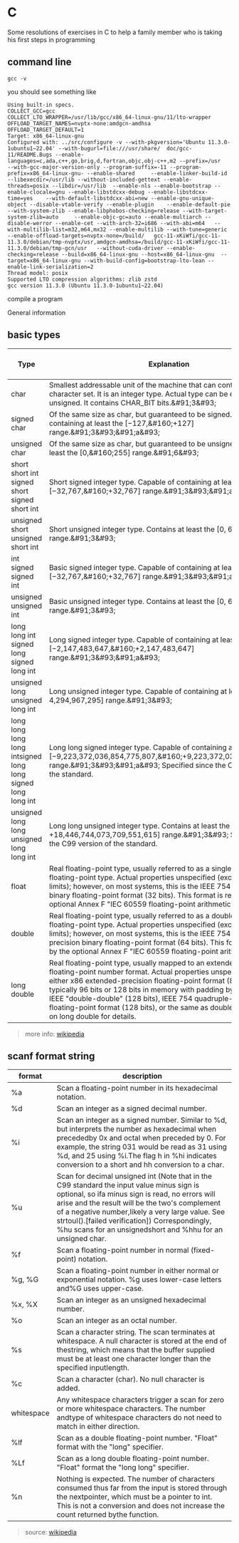 # C

Some resolutions of exercises in C to help a family member who is taking his first steps in programming

## command line

    gcc -v 

you should see something like

    Using built-in specs.
    COLLECT_GCC=gcc
    COLLECT_LTO_WRAPPER=/usr/lib/gcc/x86_64-linux-gnu/11/lto-wrapper
    OFFLOAD_TARGET_NAMES=nvptx-none:amdgcn-amdhsa
    OFFLOAD_TARGET_DEFAULT=1
    Target: x86_64-linux-gnu
    Configured with: ../src/configure -v --with-pkgversion='Ubuntu 11.3.0-1ubuntu1~22.04' --with-bugurl=file:///usr/share/  doc/gcc-11/README.Bugs --enable-languages=c,ada,c++,go,brig,d,fortran,objc,obj-c++,m2 --prefix=/usr   --with-gcc-major-version-only --program-suffix=-11 --program-prefix=x86_64-linux-gnu- --enable-shared     --enable-linker-build-id --libexecdir=/usr/lib --without-included-gettext --enable-threads=posix --libdir=/usr/lib  --enable-nls --enable-bootstrap --enable-clocale=gnu --enable-libstdcxx-debug --enable-libstdcxx-time=yes    --with-default-libstdcxx-abi=new --enable-gnu-unique-object --disable-vtable-verify --enable-plugin    --enable-default-pie --with-system-zlib --enable-libphobos-checking=release --with-target-system-zlib=auto     --enable-objc-gc=auto --enable-multiarch --disable-werror --enable-cet --with-arch-32=i686 --with-abi=m64   --with-multilib-list=m32,m64,mx32 --enable-multilib --with-tune=generic --enable-offload-targets=nvptx-none=/build/   gcc-11-xKiWfi/gcc-11-11.3.0/debian/tmp-nvptx/usr,amdgcn-amdhsa=/build/gcc-11-xKiWfi/gcc-11-11.3.0/debian/tmp-gcn/usr   --without-cuda-driver --enable-checking=release --build=x86_64-linux-gnu --host=x86_64-linux-gnu  --target=x86_64-linux-gnu --with-build-config=bootstrap-lto-lean --enable-link-serialization=2
    Thread model: posix
    Supported LTO compression algorithms: zlib zstd
    gcc version 11.3.0 (Ubuntu 11.3.0-1ubuntu1~22.04) 

compile a program

General information

## basic types

| Type | Explanation| Minimum size \(bits\)| Format specifier| Range| Suffix for decimal constants |
| ---|---|---|---|---|---|
| char | Smallest addressable unit of the machine that can contain basic character set\. It is an integer type\. Actual type can be either signed or unsigned\. It contains CHAR\_BIT bits\.&\#91;3&\#93; | 8 | %c | CHAR\_MIN / CHAR\_MAX | n/a | 
| signed char | Of the same size as char, but guaranteed to be signed\. Capable of containing at least the \[−127,&\#160;\+127\] range\.&\#91;3&\#93;&\#91;a&\#93; | 8 | %c \(or %hhi for numerical output\) | SCHAR\_MIN / SCHAR\_MAX&\#91;5&\#93; | n/a
| unsigned char | Of the same size as char, but guaranteed to be unsigned\. Contains at least the \[0,&\#160;255\] range\.&\#91;6&\#93; | 8 | %c \(or %hhu for numerical output\) | 0 / UCHAR\_MAX | n/a
| short short int signed short signed short int | Short signed integer type\. Capable of containing at least the \[−32,767,&\#160;\+32,767\] range\.&\#91;3&\#93;&\#91;a&\#93; | 16 | %hi or %hd | SHRT\_MIN / SHRT\_MAX | n/a
| unsigned short unsigned short int | Short unsigned integer type\. Contains at least the \[0, 65,535\] range\.&\#91;3&\#93; | 16 | %hu | 0 / USHRT\_MAX | n/a
| int signed signed int | Basic signed integer type\. Capable of containing at least the \[−32,767,&\#160;\+32,767\] range\.&\#91;3&\#93;&\#91;a&\#93; | 16 | %i or %d | INT\_MIN / INT\_MAX | none
| unsigned unsigned int | Basic unsigned integer type\. Contains at least the \[0, 65,535\] range\.&\#91;3&\#93; | 16 | %u | 0 / UINT\_MAX | u or U
| long long int signed long signed long int | Long signed integer type\. Capable of containing at least the \[−2,147,483,647,&\#160;\+2,147,483,647\] range\.&\#91;3&\#93;&\#91;a&\#93; | 32 | %li or %ld | LONG\_MIN / LONG\_MAX | l or L&\#91;7&\#93;
| unsigned long unsigned long int | Long unsigned integer type\. Capable of containing at least the \[0, 4,294,967,295\] range\.&\#91;3&\#93; | 32 | %lu | 0 / ULONG\_MAX | both u or U and l or L
| long long long long intsigned long long signed long long int | Long long signed integer type\. Capable of containing at least the \[−9,223,372,036,854,775,807,&\#160;\+9,223,372,036,854,775,807\] range\.&\#91;3&\#93;&\#91;a&\#93; Specified since the C99 version of the standard\. | 64 | %lli or %lld | LLONG\_MIN / LLONG\_MAX | ll or LL
| unsigned long long unsigned long long int | Long long unsigned integer type\. Contains at least the \[0, \+18,446,744,073,709,551,615\] range\.&\#91;3&\#93; Specified since the C99 version of the standard\. | 64 | %llu | 0 / ULLONG\_MAX | both u or U and ll or LL
| float | Real floating\-point type, usually referred to as a single\-precision floating\-point type\. Actual properties unspecified \(except minimum limits\); however, on most systems, this is the IEEE 754 single\-precision binary floating\-point format \(32 bits\)\. This format is required by the optional Annex F "IEC 60559 floating\-point arithmetic"\. | | Converting from text:&\#91;b&\#93;%f %F%g %G%e %E%a %A | | f or F
| double | Real floating\-point type, usually referred to as a double\-precision floating\-point type\. Actual properties unspecified \(except minimum limits\); however, on most systems, this is the IEEE 754 double\-precision binary floating\-point format \(64 bits\)\. This format is required by the optional Annex F "IEC 60559 floating\-point arithmetic"\ | | %lf %lF%lg %lG%le %lE%la %lA&\#91;c&\#93; | |
| long double | Real floating\-point type, usually mapped to an extended precision floating\-point number format\. Actual properties unspecified\. It can be either x86 extended\-precision floating\-point format \(80 bits, but typically 96 bits or 128 bits in memory with padding bytes\), the non\-IEEE "double\-double" \(128 bits\), IEEE 754 quadruple\-precision floating\-point format \(128 bits\), or the same as double\. See the article on long double for details\. | | %Lf %LF%Lg %LG%Le %LE%La %LA&\#91;c&\#93; | l or L
 
> more info: [wikipedia](https://en.wikipedia.org/wiki/C_data_types)
                        
## scanf format string

| format | description |
| -- | -- |
| %a | Scan a floating-point number in its hexadecimal notation. |
| %d | Scan an integer as a signed decimal number. |
| %i | Scan an integer as a signed number. Similar to %d, but interprets the number as hexadecimal when precededby 0x and octal when preceded by 0. For example, the string 031 would be read as 31 using %d, and 25 using %i.The flag h in %hi indicates conversion to a short and hh conversion to a char. |
| %u | Scan for decimal unsigned int (Note that in the C99 standard the input value minus sign is optional, so ifa minus sign is read, no errors will arise and the result will be the two's complement of a negative number,likely a very large value. See strtoul().[failed verification]) Correspondingly, %hu scans for an unsignedshort and %hhu for an unsigned char. |
| %f | Scan a floating-point number in normal (fixed-point) notation. |
| %g, %G | Scan a floating-point number in either normal or exponential notation. %g uses lower-case letters and%G uses upper-case. |
| %x, %X | Scan an integer as an unsigned hexadecimal number. |
| %o | Scan an integer as an octal number. |
| %s | Scan a character string. The scan terminates at whitespace. A null character is stored at the end of thestring, which means that the buffer supplied must be at least one character longer than the specified inputlength. |
| %c | Scan a character (char). No null character is added. |
| whitespace | Any whitespace characters trigger a scan for zero or more whitespace characters. The number andtype of whitespace characters do not need to match in either direction. |
| %lf | Scan as a double floating-point number. "Float" format with the "long" specifier. |
| %Lf | Scan as a long double floating-point number. "Float" format the "long long" specifier. |
| %n | Nothing is expected. The number of characters consumed thus far from the input is stored through the nextpointer, which must be a pointer to int. This is not a conversion and does not increase the count returned bythe function. |

> source: [wikipedia](https://en.wikipedia.org/wiki/Scanf_format_string)
